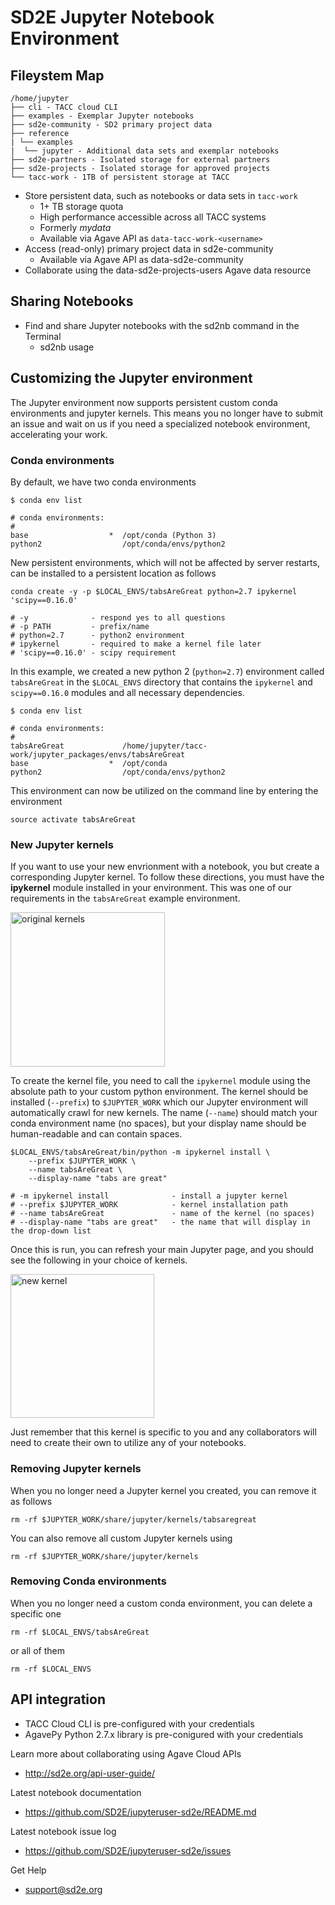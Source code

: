 # SD2E Jupyter Notebook Environment

## Fileystem Map

```
/home/jupyter
├── cli - TACC cloud CLI
├── examples - Exemplar Jupyter notebooks
├── sd2e-community - SD2 primary project data
├── reference
| └── examples
|  └── jupyter - Additional data sets and exemplar notebooks
├── sd2e-partners - Isolated storage for external partners
├── sd2e-projects - Isolated storage for approved projects
└── tacc-work - 1TB of persistent storage at TACC
```

* Store persistent data, such as notebooks or data sets in `tacc-work`
    * 1+ TB storage quota
    * High performance accessible across all TACC systems
    * Formerly _mydata_
    * Available via Agave API as `data-tacc-work-<username>`
* Access (read-only) primary project data in sd2e-community
    * Available via Agave API as data-sd2e-community
* Collaborate using the data-sd2e-projects-users Agave data resource

## Sharing Notebooks

* Find and share Jupyter notebooks with the sd2nb command in the Terminal
    * sd2nb usage
    
## Customizing the Jupyter environment

The Jupyter environment now supports persistent custom conda environments and jupyter kernels. This means you no longer have to submit an issue and wait on us if you need a specialized notebook environment, accelerating your work.

### Conda environments

By default, we have two conda environments

```
$ conda env list

# conda environments:
#
base                  *  /opt/conda (Python 3)
python2                  /opt/conda/envs/python2
```

New persistent environments, which will not be affected by server restarts, can be installed to a persistent location as follows

```
conda create -y -p $LOCAL_ENVS/tabsAreGreat python=2.7 ipykernel 'scipy==0.16.0'

# -y              - respond yes to all questions
# -p PATH         - prefix/name
# python=2.7      - python2 environment
# ipykernel       - required to make a kernel file later
# 'scipy==0.16.0' - scipy requirement
```

In this example, we created a new python 2 (`python=2.7`) environment called `tabsAreGreat` in the `$LOCAL_ENVS` directory that contains the `ipykernel` and `scipy==0.16.0` modules and all necessary dependencies.

```
$ conda env list

# conda environments:
#
tabsAreGreat             /home/jupyter/tacc-work/jupyter_packages/envs/tabsAreGreat
base                  *  /opt/conda
python2                  /opt/conda/envs/python2
```

This environment can now be utilized on the command line by entering the environment

```
source activate tabsAreGreat
```

### New Jupyter kernels

If you want to use your new envrionment with a notebook, you but create a corresponding Jupyter kernel. To follow these directions, you must have the **ipykernel** module installed in your environment. This was one of our requirements in the `tabsAreGreat` example environment.

<img width="247" alt="original kernels" src="https://user-images.githubusercontent.com/6790115/38400287-0c2ccbc8-3915-11e8-9a80-08e7da97a790.png">

To create the kernel file, you need to call the `ipykernel` module using the absolute path to your custom python environment. The kernel should be installed (`--prefix`) to `$JUPYTER_WORK` which our Jupyter environment will automatically crawl for new kernels. The name (`--name`) should match your conda environment name (no spaces), but your display name should be human-readable and can contain spaces.

```
$LOCAL_ENVS/tabsAreGreat/bin/python -m ipykernel install \
    --prefix $JUPYTER_WORK \
    --name tabsAreGreat \
    --display-name "tabs are great"

# -m ipykernel install              - install a jupyter kernel
# --prefix $JUPYTER_WORK            - kernel installation path
# --name tabsAreGreat               - name of the kernel (no spaces)
# --display-name "tabs are great"   - the name that will display in the drop-down list
```

Once this is run, you can refresh your main Jupyter page, and you should see the following in your choice of kernels.

<img width="230" alt="new kernel" src="https://user-images.githubusercontent.com/6790115/38400720-20c60430-3917-11e8-93fb-5863b76d7e89.png">

Just remember that this kernel is specific to you and any collaborators will need to create their own to utilize any of your notebooks.

### Removing Jupyter kernels

When you no longer need a Jupyter kernel you created, you can remove it as follows

```
rm -rf $JUPYTER_WORK/share/jupyter/kernels/tabsaregreat
```

You can also remove all custom Jupyter kernels using

```
rm -rf $JUPYTER_WORK/share/jupyter/kernels
```

### Removing Conda environments

When you no longer need a custom conda environment, you can delete a specific one

```
rm -rf $LOCAL_ENVS/tabsAreGreat
```

or all of them

```
rm -rf $LOCAL_ENVS
```

## API integration

* TACC Cloud CLI is pre-configured with your credentials
* AgavePy Python 2.7.x library is pre-conigured with your credentials

Learn more about collaborating using Agave Cloud APIs
- http://sd2e.org/api-user-guide/

Latest notebook documentation
- https://github.com/SD2E/jupyteruser-sd2e/README.md

Latest notebook issue log
- https://github.com/SD2E/jupyteruser-sd2e/issues

Get Help
- support@sd2e.org
